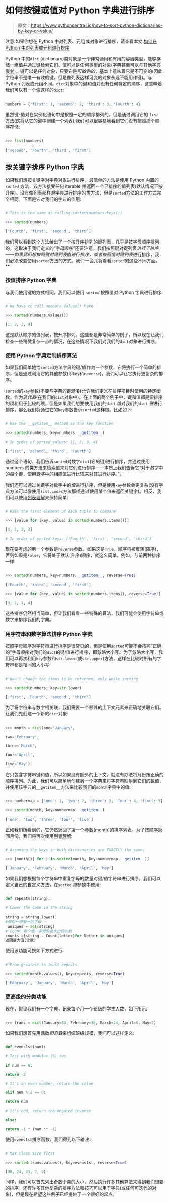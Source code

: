 # 如何按键或值对 Python 字典进行排序

> 原文：<https://www.pythoncentral.io/how-to-sort-python-dictionaries-by-key-or-value/>

注意:如果你想在 Python 中对列表、元组或对象进行排序，请查看本文:[如何在 Python 中对列表或元组进行排序](https://www.pythoncentral.io/how-to-sort-a-list-tuple-or-object-with-sorted-in-python "How to Sort a List, Tuple or Object (with sorted) in Python")

Python 中的`dict` (dictionary)类对象是一个非常通用和有用的容器类型，能够存储一组值并通过键检索它们。值可以是任何类型的对象(字典甚至可以与其他字典嵌套)，键可以是任何对象，只要它是*可散列的*，基本上意味着它是不可变的(因此字符串不是唯一有效的键，但是像列表这样可变的对象永远不能用作键)。与 Python 列表或元组不同，`dict`对象中的键和值对没有任何特定的顺序，这意味着我们可以有一个像这样的`dict`:

```py

numbers = {'first': 1, 'second': 2, 'third': 3, 'Fourth': 4}

```

虽然键-值对在实例化语句中是按照一定的顺序排列的，但是通过调用它的 *`list`* 方法(这将从它的键中创建一个列表),我们可以很容易地看到它们没有按照那个顺序存储:

```py

>>> list(numbers)

['second', 'Fourth', 'third', 'first']

```

## **按关键字排序 Python 字典**

如果我们想按关键字对字典对象进行排序，最简单的方法是使用 Python 内置的 *`sorted`* 方法，该方法接受任何 iterable 并返回一个已排序的值列表(默认情况下按升序)。没有像列表那样对字典进行排序的类方法，但是`sorted`方法的工作方式完全相同。下面是它对我们的字典的作用:

```py

# This is the same as calling sorted(numbers.keys())

>>> sorted(numbers)

['Fourth', 'first', 'second', 'third']

```

我们可以看到这个方法给出了一个按升序排列的键列表，几乎是按字母顺序排列的，这取决于我们定义的“字母顺序”还要注意，我们按照键对键列表*进行了排序——如果我们想按照键对键列表*值*进行排序，或者按照值对键列表*进行排序，我们必须改变使用`sorted`方法的方式。我们一会儿将看看`sorted`的这些不同方面。**

### **按值排序 Python 字典**

与我们使用键的方式相同，我们可以使用 *`sorted`* 按照值对 Python 字典进行排序:

```py

# We have to call numbers.values() here

>>> sorted(numbers.values())

[1, 2, 3, 4]

```

这是默认顺序的值列表，按升序排列。这些都是非常简单的例子，所以现在让我们检查一些稍微复杂一点的情况，在这些情况下我们对我们的`dict`对象进行排序。

### **使用 Python 字典定制排序算法**

如果我们简单地给`sorted`方法字典的键/值作为一个参数，它将执行一个简单的排序，但是通过利用它的其他参数(即`key`和`reverse`)，我们可以让它执行更复杂的排序。

`sorted`的`key`参数(不要与字典的键混淆)允许我们定义在排序项目时使用的特定函数，作为*迭代器*(在我们的`dict`对象中)。在上面的两个例子中，键和值都是要排序的项和用于比较的项，但是如果我们想要使用我们的`dict` *值*对我们的`dict` *键*进行排序，那么我们将通过它的`key`参数告诉`sorted`这样做。比如如下:

```py

# Use the __getitem__ method as the key function

>>> sorted(numbers, key=numbers.__getitem__)

# In order of sorted values: [1, 2, 3, 4]

['first', 'second', 'third', 'Fourth']

```

通过这个语句，我们告诉`sorted`对数字`dict`(它的键)进行排序，并通过使用 numbers 的类方法来检索值来对它们进行排序——本质上我们告诉它“对于*数字*中的每个键，使用*数字*中的相应值进行比较来对其进行排序。”。

我们还可以通过关键字对数字中的*值*进行排序，但是使用`key`参数会更复杂(没有字典方法可以像使用`list.index`方法那样通过使用某个值来返回关键字)。相反，我们可以使用[列表理解](https://www.pythoncentral.io/list-comprehension-in-python/)来保持简单:

```py

# Uses the first element of each tuple to compare

>>> [value for (key, value) in sorted(numbers.items())]

[4, 1, 2, 3]

# In order of sorted keys: ['Fourth', 'first', 'second', 'third']

```

现在要考虑的另一个参数是`reverse`参数。如果这是`True`，顺序将被反转(降序)，否则如果是`False`，它将处于默认(升序)顺序，就这么简单。例如，与前两种排序一样:

```py

>>> sorted(numbers, key=numbers.__getitem__, reverse=True)

['Fourth', 'third', 'second', 'first']

>>> [value for (key, value) in sorted(numbers.items(), reverse=True)]

[3, 2, 1, 4]

```

这些排序仍然相当简单，但让我们看看一些特殊的算法，我们可能会使用字符串或数字来排序我们的字典。

### **用字符串和数字算法排序 Python 字典**

按照字母顺序对字符串进行排序是很常见的，但是使用`sorted`可能不会按照“正确的”字母顺序对我们的`dict`的键/值进行排序，即忽略大小写。为了忽略大小写，我们可以再次利用`key`参数和`str.lower`(或`str.upper`)方法，这样在比较时所有的字符串都是相同的大小写:

```py

# Won't change the items to be returned, only while sorting

>>> sorted(numbers, key=str.lower)

['first', 'Fourth', 'second', 'third']

```

为了将字符串与数字相关联，我们需要一个额外的上下文元素来正确地关联它们。让我们先创建一个新的`dict`对象:

```py

>>> month = dict(one='January',

two='February',

three='March',

four='April',

five='May')

```

它只包含字符串键和值，所以如果没有额外的上下文，就没有办法将月份按正确的顺序排列。为此，我们可以简单地创建另一个字典来将字符串映射到它们的数值，并使用该字典的`__getitem__`方法来比较我们的`month`字典中的值:

```py

>>> numbermap = {'one': 1, 'two': 2, 'three': 3, 'four': 4, 'five': 5}

>>> sorted(month, key=numbermap.__getitem__)

['one', 'two', 'three', 'four', 'five']

```

正如我们所看到的，它仍然返回了第一个参数(month)的排序列表。为了按顺序返回月份，我们将再次使用[列表理解](https://www.pythoncentral.io/list-comprehension-in-python/):

```py

# Assuming the keys in both dictionaries are EXACTLY the same:

>>> [month[i] for i in sorted(month, key=numbermap.__getitem__)]

['January', 'February', 'March', 'April', 'May']

```

如果我们想根据每个字符串中重复字母的数量对键/值字符串进行排序，我们可以定义自己的自定义方法，在`sorted` *键*参数中使用:

```py

def repeats(string):

# Lower the case in the string

string = string.lower()
#获取一组唯一的字母
 uniques = set(string)
# Count 每个唯一字母的最大出现次数
counts =[string . Count(letter)for letter in uniques]
返回最大值(计数)

```

使用该功能可按如下方式进行:

```py

# From greatest to least repeats

>>> sorted(month.values(), key=repeats, reverse=True)

['February', 'January', 'March', 'April', 'May']

```

### **更高级的分类功能**

现在，假设我们有一个字典，记录每个月一个班级的学生人数，如下所示:

```py

>>> trans = dict(January=33, February=30, March=24, April=0, May=7)

```

如果我们想首先用偶数*和奇数*来组织班级规模，我们可以这样定义:

```py

def evens1st(num):

# Test with modulus (%) two

if num == 0:

return -2

# It's an even number, return the value

elif num % 2 == 0:

return num

# It's odd, return the negated inverse

else:

return -1 * (num ** -1)

```

使用`evens1st`排序函数，我们得到以下输出:

```py

# Max class size first

>>> sorted(trans.values(), key=evens1st, reverse=True)

[30, 24, 33, 7, 0]

```

同样，我们可以首先列出奇数个类的大小，然后执行许多其他算法来得到我们想要的排序。还有许多其他复杂的排序方法和技巧可以用于字典(或任何可迭代的对象)，但是现在希望这些例子已经提供了一个很好的起点。